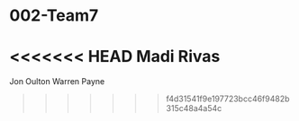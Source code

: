 # 002-Team7

<<<<<<< HEAD
Madi Rivas
=======
Jon Oulton
Warren Payne
>>>>>>> f4d31541f9e197723bcc46f9482b315c48a4a54c
